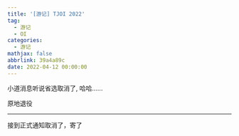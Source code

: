 ```yaml
---
title: '[游记] TJOI 2022'
tag:
  - 游记
  - OI
categories:
  - 游记
mathjax: false
abbrlink: 39a4a89c
date: 2022-04-12 00:00:00
---
```


小道消息听说省选取消了, 哈哈......

原地退役

---

接到正式通知取消了，寄了